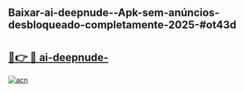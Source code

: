 ## Baixar-ai-deepnude--Apk-sem-anúncios-desbloqueado-completamente-2025-#ot43d

# <h2><a href="https://ainizakaria.my?title=ai-deepnude-&ref=22M">🔗👉 🔴 ai-deepnude-</a></h2>

[![acn](https://github.com/user-attachments/assets/0f9c940e-d8b0-45ae-aac7-cd30a18b3e1c)](https://ainizakaria.my?title=ai-deepnude-&ref=22M)


